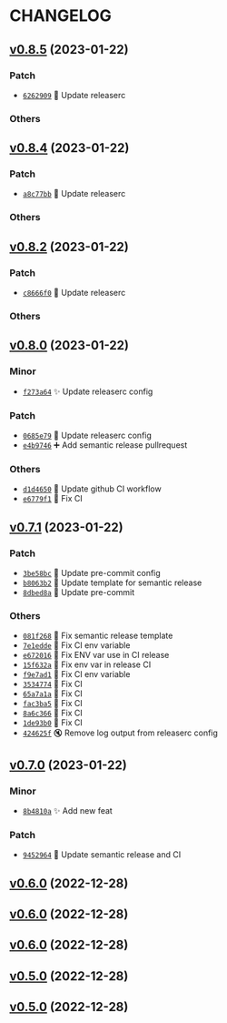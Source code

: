 # CHANGELOG

## [v0.8.5](https://github.com/rdeville/test/compare/0.8.4...0.8.5) (2023-01-22)

### Patch

  * [`6262909`](https://github.com/rdeville/test/commit/6262909) 🔧 Update releaserc 

### Others

## [v0.8.4](https://github.com/rdeville/test/compare/0.8.3...0.8.4) (2023-01-22)

### Patch

  * [`a8c77bb`](https://github.com/rdeville/test/commit/a8c77bb) 🔧 Update releaserc 

### Others

## [v0.8.2](https://github.com/rdeville/test/compare/0.8.1...0.8.2) (2023-01-22)

### Patch

  * [`c8666f0`](https://github.com/rdeville/test/commit/c8666f0) 🔧 Update releaserc 

### Others

## [v0.8.0](https://github.com/rdeville/test/compare/0.7.1...0.8.0) (2023-01-22)

### Minor

  * [`f273a64`](https://github.com/rdeville/test/commit/f273a64) ✨ Update releaserc config 

### Patch

  * [`0685e79`](https://github.com/rdeville/test/commit/0685e79) 🔧 Update releaserc config 
  * [`e4b9746`](https://github.com/rdeville/test/commit/e4b9746) ➕ Add semantic release pullrequest 

### Others

  * [`d1d4650`](https://github.com/rdeville/test/commit/d1d4650) 💚 Update github CI workflow 
  * [`e6779f1`](https://github.com/rdeville/test/commit/e6779f1) 💚 Fix CI

## [v0.7.1](https://github.com/rdeville/test/compare/0.7.0...0.7.1) (2023-01-22)

### Patch

  * [`3be58bc`](https://github.com/rdeville/test/commit/3be58bc) 🔧 Update pre-commit config 
  * [`b8063b2`](https://github.com/rdeville/test/commit/b8063b2) 🔧 Update template for semantic release 
  * [`8dbed8a`](https://github.com/rdeville/test/commit/8dbed8a) 🔧 Update pre-commit 

### Others

  * [`081f268`](https://github.com/rdeville/test/commit/081f268) 💚 Fix semantic release template 
  * [`7e1edde`](https://github.com/rdeville/test/commit/7e1edde) 💚 Fix CI env variable 
  * [`e672016`](https://github.com/rdeville/test/commit/e672016) 💚 Fix ENV var use in CI release 
  * [`15f632a`](https://github.com/rdeville/test/commit/15f632a) 💚 Fix env var in release CI 
  * [`f9e7ad1`](https://github.com/rdeville/test/commit/f9e7ad1) 💚 Fix CI env variable 
  * [`3534774`](https://github.com/rdeville/test/commit/3534774) 💚 Fix CI 
  * [`65a7a1a`](https://github.com/rdeville/test/commit/65a7a1a) 💚 Fix CI 
  * [`fac3ba5`](https://github.com/rdeville/test/commit/fac3ba5) 💚 Fix CI 
  * [`8a6c366`](https://github.com/rdeville/test/commit/8a6c366) 💚 Fix CI 
  * [`1de93b0`](https://github.com/rdeville/test/commit/1de93b0) 💚 Fix CI 
  * [`424625f`](https://github.com/rdeville/test/commit/424625f) 🔇 Remove log output from releaserc config

## [v0.7.0](https://github.com/rdeville/test/compare/0.6.0...0.7.0) (2023-01-22)

### Minor
  * [`8b4810a`](https://github.com/rdeville/test/commit/8b4810a) ✨ Add new feat 

### Patch
  * [`9452964`](https://github.com/rdeville/test/commit/9452964) 🔧 Update semantic release and CI

## [v0.6.0](https://github.com/rdeville/test/compare/0.5.0...0.6.0) (2022-12-28)

## [v0.6.0](https://github.com/rdeville/test/compare/0.5.0...0.6.0) (2022-12-28)

## [v0.6.0](https://github.com/rdeville/test/compare/0.5.0...0.6.0) (2022-12-28)

## [v0.5.0](https://github.com/rdeville/test/compare/0.4.0...0.5.0) (2022-12-28)

## [v0.5.0](https://github.com/rdeville/test/compare/0.4.0...0.5.0) (2022-12-28)
